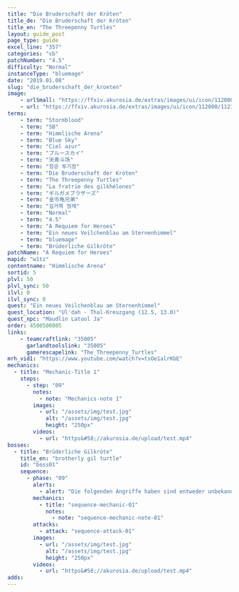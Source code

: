 ```yaml
---
title: "Die Bruderschaft der Kröten"
title_de: "Die Bruderschaft der Kröten"
title_en: "The Threepenny Turtles"
layout: guide_post
page_type: guide
excel_line: "357"
categories: "sb"
patchNumber: "4.5"
difficulty: "Normal"
instanceType: "bluemage"
date: "2019.01.08"
slug: "die_bruderschaft_der_kroeten"
image:
    - urlSmall: "https://ffxiv.akurosia.de/extras/images/ui/icon/112000/112332.png"
    - url: "https://ffxiv.akurosia.de/extras/images/ui/icon/112000/112332.png"
terms:
    - term: "Stormblood"
    - term: "SB"
    - term: "Himmlische Arena"
    - term: "Blue Sky"
    - term: "Ciel azur"
    - term: "ブルースカイ"
    - term: "天青斗场"
    - term: "청공 투기장"
    - term: "Die Bruderschaft der Kröten"
    - term: "The Threepenny Turtles"
    - term: "La fratrie des gilkhélones"
    - term: "ギルガメブラザーズ"
    - term: "金币龟兄弟"
    - term: "길거북 형제"
    - term: "Normal"
    - term: "4.5"
    - term: "A Requiem for Heroes"
    - term: "Ein neues Veilchenblau am Sternenhimmel"
    - term: "bluemage"
    - term: "Brüderliche Gilkröte"
patchName: "A Requiem for Heroes"
mapid: "w1tz"
contentname: "Himmlische Arena"
sortid: 5
plvl: 50
plvl_sync: 50
ilvl: 0
ilvl_sync: 0
quest: "Ein neues Veilchenblau am Sternenhimmel"
quest_location: "Ul'dah - Thal-Kreuzgang (12.5, 13.0)"
quest_npc: "Maudlin Latool Ja"
order: 4500500005
links:
    - teamcraftlink: "35005"
      garlandtoolslink: "35005"
      gamerescapelink: "The_Threepenny_Turtles"
mrh_vid1: "https://www.youtube.com/watch?v=tsOe1alrKbE"
mechanics:
  - title: "Mechanic-Title 1"
    steps:
      - step: "09"
        notes:
          - note: "Mechanics-note 1"
        images:
          - url: "/assets/img/test.jpg"
            alt: "/assets/img/test.jpg"
            height: "250px"
        videos:
          - url: "https&#58;//akurosia.de/upload/test.mp4"
bosses:
  - title: "Brüderliche Gilkröte"
    title_en: "brotherly gil turtle"
    id: "boss01"
    sequence:
      - phase: "09"
        alerts:
          - alert: "Die folgenden Angriffe haben sind entweder unbekannt oder haben keine klare Herkunft"
        mechanics:
          - title: "sequence-mechanic-01"
            notes:
              - note: "sequence-mechanic-note-01"
        attacks:
          - attack: "sequence-attack-01"
        images:
          - url: "/assets/img/test.jpg"
            alt: "/assets/img/test.jpg"
            height: "250px"
        videos:
          - url: "https&#58;//akurosia.de/upload/test.mp4"
adds:
---
```

